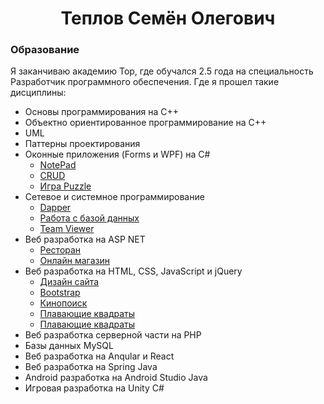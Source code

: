 <h1 align="center">Теплов Семён Олегович</h1>
<div>
  <h3>Образование</h3>
  <p>Я заканчиваю академию Top, где обучался 2.5 года на специальность Разработчик программного обеспечения. Где я прошел такие дисциплины: </p>
  <ul>
    <li>Основы программирования на C++</li>
    <li>Объектно ориентированное программирование на C++</li>
    <li>UML</li>
    <li>Паттерны проектирования</li>
    <li>Оконные приложения (Forms и WPF) на C#
      <ul>
        <li><a href="https://github.com/SemenTeplov/Forms_NotePad.git">NotePad</a></li>
        <li><a href="https://github.com/SemenTeplov/WPF_CRUD.git">CRUD</a></li>
        <li><a href="https://github.com/SemenTeplov/WPF_Puzzle.git">Игра Puzzle</a></li>
      </ul>
    </li>
    <li>Сетевое и системное программирование
      <ul>
        <li><a href="https://github.com/SemenTeplov/NetProgram_Dapper.git">Dapper</a></li>
        <li><a href="https://github.com/SemenTeplov/NetProgram_WorkWithDB.git">Работа с базой данных</a></li>
        <li><a href="https://github.com/SemenTeplov/NetProgram_WpfTeamViewer_v2.git">Team Viewer</a></li>
      </ul>
    </li>
    <li>Веб разработка на ASP NET
      <ul>
        <li><a href="https://github.com/SemenTeplov/Restaurant.git">Ресторан</a></li>
        <li><a href="https://github.com/SemenTeplov/ASP_OnlineShop.git">Онлайн магазин</a></li>
      </ul>
    </li>
    <li>Веб разработка на HTML, CSS, JavaScript и jQuery
      <ul>
        <li><a href="https://github.com/SemenTeplov/Frontend_SiteDesign.git">Дизайн сайта</a></li>
        <li><a href="https://github.com/SemenTeplov/Frontend_SiteBootstrap.git">Bootstrap</a></li>
        <li><a href="https://github.com/SemenTeplov/Frontend_TMDB.git">Кинопоиск</a></li>
        <li><a href="https://github.com/SemenTeplov/JS_floating-squares.git">Плавающие квадраты</a></li>
        <li><a href="https://github.com/SemenTeplov/JS_floating-squares.git">Плавающие квадраты</a></li>
      </ul>
    </li>
    <li>Веб разработка серверной части на PHP</li>
    <li>Базы данных MySQL</li>
    <li>Веб разработка на Anqular и React</li>
    <li>Веб разработка на Spring Java</li>
    <li>Android разработка на Android Studio Java</li>
    <li>Игровая разработка на Unity C#</li>
  </ul>
</div>
